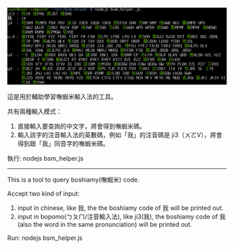 ![](https://raw.githubusercontent.com/tienfuc/bsm_helper/master/demo.png)

這是用於輔助學習嘸蝦米輸⼊法的工具。

共有兩種輸⼊模式：
  1. 直接輸⼊要查詢的中文字，將會得到嘸蝦米碼。
  1. 輸⼊該字的注音輸⼊法的英數碼，例如「我」的注音碼是 ji3（ㄨㄛV），將會得到跟「我」同音字的嘸蝦米碼。

執行:
  nodejs bsm_helper.js

*** 

This is a tool to query boshiamy(嘸蝦米) code.

Accept two kind of input:
  1. input in chinese, like 我, the the boshiamy code of 我 will be printed out.
  1. input in bopomo(ㄅㄆㄇ/注音輸入法), like ji3(我), the boshiamy code of 我(also the word in the same pronunciation) will be printed out.

Run:
  nodejs bsm_helper.js
